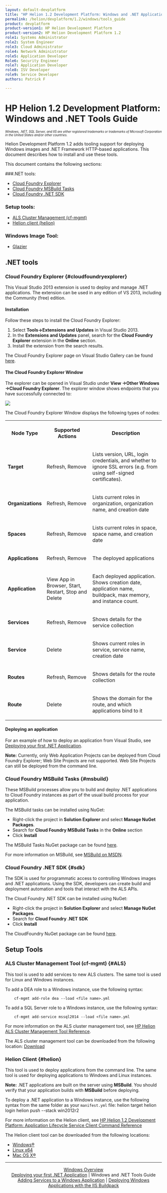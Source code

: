 ```yaml
---
layout: default-devplatform
title: "HP Helion 1.2 Development Platform: Windows and .NET Applications Tools Guide"
permalink: /helion/devplatform/1.2/windows/tools_guide
product: devplatform
product-version1: HP Helion Development Platform
product-version2: HP Helion Development Platform 1.2
role1: Systems Administrator 
role2: System Engineer
role3: Cloud Administrator
role4: Network Administrator
role5: Application Developer
Role6: Security Engineer
role7: Application Developer 
role8: ISV Developer
role9: Service Developer
authors: Patrick F

---
```

<!--UNDER REVISION-->

# HP Helion 1.2 Development Platform: Windows and .NET Tools Guide 

<span style="font-size:70%">*Windows, .NET, SQL Server, and IIS are either registered trademarks or trademarks of Microsoft Corporation in the United States and/or other countries.*</span>

Helion Development Platform 1.2 adds tooling support for deploying Windows images and .NET Framework HTTP-based applications. This document describes how to install and use these tools.

This document contains the following sections:

###.NET tools:
* [Cloud Foundry Explorer](#cloudfoundryexplorer)
* [Cloud Foundry MSBuild Tasks](#msbuild)
* [Cloud Foundry .NET SDK](#sdk)

### Setup tools:
* [ALS Cluster Management (cf-mgmt)](#ALS)
* [Helion client (helion)](#helion)

### Windows Image Tool:
* [Glazier](#glazier)
 

## .NET tools
### Cloud Foundry Explorer {#cloudfoundryexplorer}

This Visual Studio 2013 extension is used to deploy and manage .NET applications. The extension can be used in any edition of VS 2013, including the Community (free) edition.

#### Installation

Follow these steps to install the Cloud Foundry Explorer:

1. Select **Tools-&gt;Extensions and Updates** in Visual Studio 2013.
2. In the **Extensions and Updates** panel, search for the **Cloud Foundry Explorer** extension in the **Online** section.
3. Install the extension from the search results.

The Cloud Foundry Explorer page on Visual Studio Gallery can be found <a href="https://visualstudiogallery.msdn.microsoft.com/4cad4d95-099c-449e-9d90-7d4da5c4a0c0?SRC=Home">here</a>.

#### The Cloud Foundry Explorer Window

The explorer can be opened in Visual Studio under **View -&gt;Other Windows -&gt;Cloud Foundry Explorer**. The explorer window shows endpoints that you have successfully connected to:

<img src="media/windows_cf_explorer.PNG" />

The Cloud Foundry Explorer Window displays the following types of nodes:

<table>
 <tr>
  <th><p>Node Type</p></th>
  <th><p>Supported Actions</p></th>
  <th><p>Description</p></th>
 </tr>
 <tr>
  <td><p><strong>Target</strong></p></td>
  <td><p>Refresh, Remove</p></td>
  <td><p>Lists version, URL, login credentials, and whether to ignore SSL errors (e.g. from using self-signed certificates).</p></td>
 </tr>
 <tr>
  <td><p><strong>Organizations</strong></p></td>
  <td><p>Refresh, Remove</p></td>
  <td><p>Lists current roles in organization, organization name, and creation date</p></td>
 </tr>
 <tr>
  <td><p><strong>Spaces</strong></p></td>
  <td><p>Refresh, Remove</p></td>
  <td><p>Lists current roles in space, space name, and creation date</p></td>
 </tr>
 <tr>
  <td><p><strong>Applications</strong></p></td>
  <td><p>Refresh, Remove</p></td>
  <td><p>The deployed applications</p></td>
 </tr>
 <tr>
  <td><p><strong>Application</strong></p></td>
  <td><p>View App in Browser, Start, Restart, Stop and Delete</p></td>
  <td><p>Each deployed application. Shows creation date, application name, buildpack, max memory, and instance count.</p></td>
 </tr>
 <tr>
  <td><p><strong>Services</strong></p></td>
  <td><p>Refresh, Remove</p></td>
  <td><p>Shows details for the service collection</p></td>
 </tr>
 </tr>
 <tr>
  <td><p><strong>Service</strong></p></td>
  <td><p>Delete</p></td>
  <td><p>Shows current roles in service, service name, creation date</p></td>
 </tr>
 <tr>
  <td><p><strong>Routes</strong></p></td>
  <td><p>Refresh, Remove</p></td>
  <td><p>Shows details for the route collection</p></td>
 </tr>
 <tr>
  <td><p><strong>Route</strong></p></td>
  <td><p>Delete</p></td>
  <td><p>Shows the domain for the route, and which applications bind to it</p></td>
 </tr>
</table>

#### Deploying an application

For an example of how to deploy an application from Visual Studio, see <a href="/helion/devplatform/preview/deployingnet">Deploying your first .NET Application</a>.

**Note:** Currently, only Web Application Projects can be deployed from Cloud Foundry Explorer; Web Site Projects are not supported. Web Site Projects can still be deployed from the command line.

### Cloud Foundry MSBuild Tasks {#msbuild}

These MSBuild processes allow you to build and deploy .NET applications to Cloud Foundry instances as part of the usual build process for your application. 

The MSBuild tasks can be installed using NuGet:

* Right-click the project in **Solution Explorer** and select **Manage NuGet Packages**.
* Search for **Cloud Foundry MSBuild Tasks** in the **Online** section
* Click **Install**
 
The MSBuild Tasks NuGet package can be found <a href="http://www.nuget.org/packages/cf-msbuild-tasks/">here</a>.

For more information on MSBuild, see <a href="https://msdn.microsoft.com/en-us/library/dd393574.aspx">MSBuild on MSDN</a>.

### Cloud Foundry .NET SDK {#sdk}

The SDK is used for programmatic access to controlling Windows images and .NET applications. Using the SDK, developers can create build and deployment automation and tools that interact with the ALS APIs.

The Cloud Foundry .NET SDK can be installed using NuGet:

* Right-click the project in **Solution Explorer** and select **Manage NuGet Packages**.
* Search for **Cloud Foundry .NET SDK**
* Click **Install**

The CloudFoundry NuGet package can be found <a href="http://www.nuget.org/packages/cf-dotnet-sdk/">here</a>.

## Setup Tools

### ALS Cluster Management Tool (cf-mgmt) {#ALS}

This tool is used to add services to new ALS clusters. The same tool is used for Linux and Windows instances.

To add a DEA role to a Windows instance, use the following syntax:

		cf-mgmt add-role dea --load <file name>.yml

To add a SQL Server role to a Windows instance, use the following syntax:

		cf-mgmt add-service mssql2014 --load <file name>.yml

For more information on the ALS cluster management tool, see <a href="http://docs.hpcloud.com/helion/devplatform/1.2/als/client/reference">HP Helion ALS Cluster Management Tool Reference</a>.

The ALS cluster management tool can be downloaded from the following location: <a href="http://docs.hpcloud.com/helion/devplatform/1.1/als/client/download">Download</a>

### Helion Client {#helion}

This tool is used to deploy applications from the command line. The same tool is used for deploying applications to Windows and Linux instances.

**Note:** .NET applications are built on the server using **MSBuild**. You should verify that your application builds with **MSBuild** before deploying.

To deploy a .NET application to a Windows instance, use the following syntax from the same folder as your <code>manifest.yml</code> file:
		helion target <cluster URL>
		helion login
		helion push --stack win2012r2 

For more information on the Helion client, see <a href="/helion/devplatform/1.2/als/user/reference/client-ref">HP Helion 1.2 Development Platform: Application Lifecycle Service Client Command Reference</a>

The Helion client tool can be downloaded from the following locations: 

<ul>
<li><a href="http://clients.als.hpcloud.com/helion-1.2.0-win32-ix86.zip">Windows&#174;</a></li>
<li><a href="http://clients.als.hpcloud.com/helion-1.2.0-linux-glibc2.3-x86_64.zip">Linux x64</a></li>
<li><a href="http://clients.als.hpcloud.com/helion-1.2.0-macosx10.5-i386-x86_64.zip">Mac OS X&#174;</a></li>
</ul>

---
<div align="center"><a href="/helion/devplatform/preview/">Windows Overview</a> </div>
<div align="center"> <a href="/helion/devplatform/preview/deployingnet/">Deploying your first .NET Application</a> | Windows and .NET Tools Guide </div>
<div align="center"><a href="/helion/devplatform/preview/adding_services/">Adding Services to a Windows Application</a> | <a href="/helion/devplatform/preview/buildpack/">Deploying Windows Applications with the IIS Buildpack</a></div>




















		
